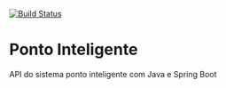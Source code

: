[![Build Status](https://travis-ci.org/jaopol/ponto-inteligente-api.svg?branch=master)](https://travis-ci.org/jaopol/ponto-inteligente-api)
# Ponto Inteligente
API do sistema ponto inteligente com Java e Spring Boot
